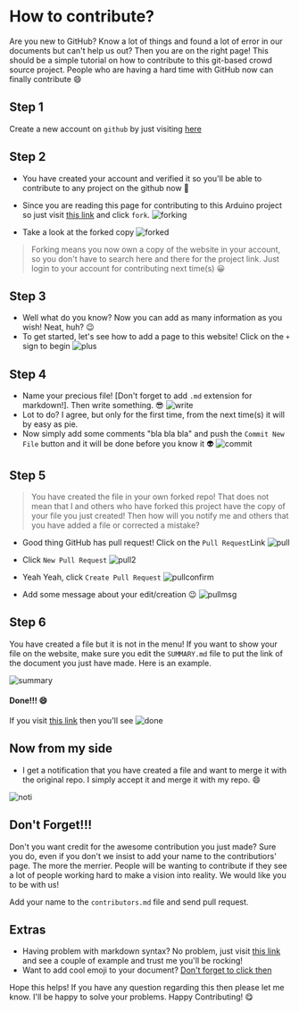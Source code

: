 # How to contribute? 

Are you new to GitHub? Know a lot of things and found a lot of error in our documents but can't help us out? Then you are on the right page! This should be a simple tutorial on how to contribute to this git-based crowd source project. People who are having a hard time with GitHub now can finally contribute :smile:

## Step 1
Create a new account on `github` by just visiting [here](https://github.com)

## Step 2
* You have created your account and verified it so you'll be able to contribute to any project on the github now :sparkling_heart:
* Since you are reading this page for contributing to this Arduino project so just visit [this link](https://github.com/manashmndl/arduino.electroscholars.com) and click `fork`.
![forking](http://i.imgur.com/xN15jq6.png)

* Take a look at the forked copy
![forked](http://i.imgur.com/fIGdHhp.png)

> Forking means you now own a copy of the website in your account, so you don't have to search here and there for the project link. Just login to your account for contributing next time(s) :grinning:

## Step 3

* Well what do you know? Now you can add as many information as you wish! Neat, huh? :wink:
* To get started, let's see how to add a page to this website! Click on the `+` sign to begin 
![plus](http://i.imgur.com/Sggbds2.png)

## Step 4

* Name your precious file! [Don't forget to add `.md` extension for markdown!]. Then write something. :sunglasses:
![write](http://i.imgur.com/06487pD.png)
* Lot to do? I agree, but only for the first time, from the next time(s) it will by easy as pie. 
* Now simply add some comments "bla bla bla" and push the `Commit New File` button and it will be done before you know it :alien:
![commit](http://i.imgur.com/gOGmGZ9.png)

## Step 5
> You have created the file in your own forked repo! That does not mean that I and others who have forked this project have the copy of your file you just created! Then how will you notify me and others that you have added a file or corrected a mistake?

* Good thing GitHub has pull request! Click on the `Pull Request`Link
![pull](http://i.imgur.com/qQJmlSy.png)

* Click `New Pull Request`
![pull2](http://i.imgur.com/Z4sUUHd.png)

* Yeah Yeah, click `Create Pull Request`
![pullconfirm](http://i.imgur.com/XUBsBin.png)

* Add some message about your edit/creation :wink:
![pullmsg](http://i.imgur.com/96uoe8k.png)


## Step 6

You have created a file but it is not in the menu! If you want to show your file on the website, make sure you edit the `SUMMARY.md` file to put the link of the document you just have made. Here is an example.

![summary](http://i.imgur.com/2s5z4qU.png)

#### Done!!! :smile:

If you visit [this link](http://arduino.electroscholars.com) then you'll see
![done](http://i.imgur.com/zezObX8.png)

## Now from my side

* I get a notification that you have created a file and want to merge it with the original repo. I simply accept it and merge it with my repo. :smile:

![noti](http://i.imgur.com/IUDbpav.png)

## Don't Forget!!!

Don't you want credit for the awesome contribution you just made? Sure you do, even if you don't we insist to add your name to the contributiors' page. The more the merrier. People will be wanting to contribute if they see a lot of people working hard to make a vision into reality. We would like you to be with us!

Add your name to the `contributors.md` file and send pull request. 

## Extras

* Having problem with markdown syntax? No problem, just visit [this link](https://github.com/adam-p/markdown-here/wiki/Markdown-Cheatsheet) and see a couple of example and trust me you'll be rocking! 
* Want to add cool emoji to your document? [Don't forget to click then](www.emoji-cheat-sheet.com)

Hope this helps! If you have any question regarding this then please let me know. I'll be happy to solve your problems. Happy Contributing! :yum:
